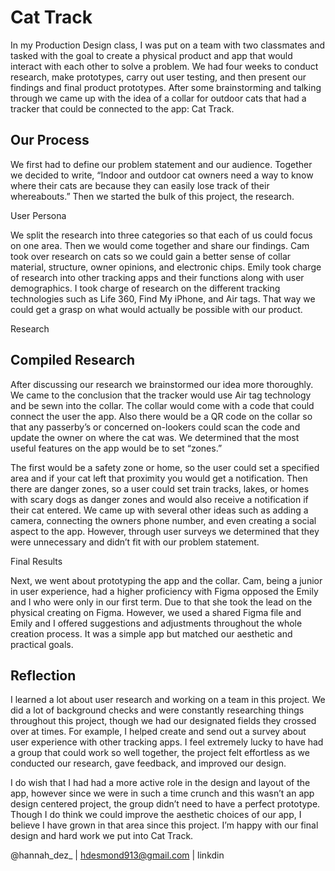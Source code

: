 # Cat Track

In my Production Design class, I was put on a team with two classmates and tasked with the goal to create a physical product and app that would interact with each other to solve a problem. We had four weeks to conduct research, make prototypes, carry out user testing, and then present our findings and final product prototypes. After some brainstorming and talking through we came up with the idea of a collar for outdoor cats that had a tracker that could be connected to the app: Cat Track.

## Our Process

We first had to define our problem statement and our audience. Together we decided to write, “Indoor and outdoor cat owners need a way to know where their cats are because they can easily lose track of their whereabouts.” Then we started the bulk of this project, the research.

User Persona <!--caption-->

We split the research into three categories so that each of us could focus on one area. Then we would come together and share our findings. Cam took over research on cats so we could gain a better sense of collar material, structure, owner opinions, and electronic chips. Emily took charge of research into other tracking apps and their functions along with user demographics. I took charge of research on the different tracking technologies such as Life 360, Find My iPhone, and Air tags. That way we could get a grasp on what would actually be possible with our product.

Research <!--caption-->

## Compiled Research

After discussing our research we brainstormed our idea more thoroughly. We came to the conclusion that the tracker would use Air tag technology and be sewn into the collar. The collar would come with a code that could connect the user the app. Also there would be a QR code on the collar so that any passerby’s or concerned on-lookers could scan the code and update the owner on where the cat was. We determined that the most useful features on the app would be to set “zones.”
    
The first would be a safety zone or home, so the user could set a specified area and if your cat left that proximity you would get a notification. Then there are danger zones, so a user could set train tracks, lakes, or homes with scary dogs as danger zones and would also receive a notification if their cat entered. We came up with several other ideas such as adding a camera, connecting the owners phone number, and even creating a social aspect to the app. However, through user surveys we determined that they were unnecessary and didn’t fit with our problem statement.
    
Final Results<!--caption-->

Next, we went about prototyping the app and the collar. Cam, being a junior in user experience, had a higher proficiency with Figma opposed the Emily and I who were only in our first term. Due to that she took the lead on the physical creating on Figma. However, we used a shared Figma file and Emily and I offered suggestions and adjustments throughout the whole creation process. It was a simple app but matched our aesthetic and practical goals.

## Reflection

I learned a lot about user research and working on a team in this project. We did a lot of background checks and were constantly researching things throughout this project, though we had our designated fields they crossed over at times. For example, I helped create and send out a survey about user experience with other tracking apps. I feel extremely lucky to have had a group that could work so well together, the project felt effortless as we conducted our research, gave feedback, and improved our design.

I do wish that I had had a more active role in the design and layout of the app, however since we were in such a time crunch and this wasn’t an app design centered project, the group didn’t need to have a perfect prototype. Though I do think we could improve the aesthetic choices of our app, I believe I have grown in that area since this project. I’m happy with our final design and hard work we put into Cat Track.

@hannah_dez_ | hdesmond913@gmail.com | linkdin

